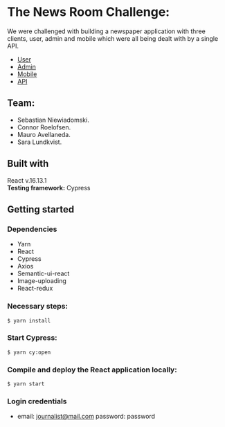 # The News Room Challenge:

We were challenged with building a newspaper application with three clients, user, admin and mobile which were all being dealt with by a single API.

- [User](https://github.com/SebastianN97/client_user_el_gaucho_nyheter)
- [Admin](https://github.com/SebastianN97/client_admin_el_gaucho_nyheter)
- [Mobile](https://github.com/SebastianN97/mobile_el_gaucho_nyheter)
- [API](https://github.com/SebastianN97/api_el_gaucho_nyheter)

## Team:

- Sebastian Niewiadomski.
- Connor Roelofsen.
- Mauro Avellaneda.
- Sara Lundkvist.

## Built with

React v.16.13.1 </br>
**Testing framework:** Cypress

## Getting started

### Dependencies

- Yarn
- React
- Cypress
- Axios
- Semantic-ui-react
- Image-uploading
- React-redux

### Necessary steps:

```
$ yarn install
```

### Start Cypress:

```
$ yarn cy:open
```

### Compile and deploy the React application locally:

```
$ yarn start
```

### Login credentials

- email: journalist@mail.com password: password
